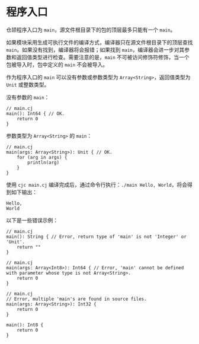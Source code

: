 # 程序入口

仓颉程序入口为 `main`，源文件根目录下的包的顶层最多只能有一个 `main`。

如果模块采用生成可执行文件的编译方式，编译器只在源文件根目录下的顶层查找 `main`。如果没有找到，编译器将会报错；如果找到 `main`，编译器会进一步对其参数和返回值类型进行检查。需要注意的是，`main` 不可被访问修饰符修饰，当一个包被导入时，包中定义的 `main` 不会被导入。

作为程序入口的 `main` 可以没有参数或参数类型为 `Array<String>`，返回值类型为 `Unit` 或整数类型。

没有参数的 `main`：

<!-- run -->

```cangjie
// main.cj
main(): Int64 { // OK.
    return 0
}
```

参数类型为 `Array<String>` 的 `main`：

<!-- run -->

```cangjie
// main.cj
main(args: Array<String>): Unit { // OK.
    for (arg in args) {
        println(arg)
    }
}
```

使用 `cjc main.cj` 编译完成后，通过命令行执行：`./main Hello, World`，将会得到如下输出：

```text
Hello,
World
```

以下是一些错误示例：

<!-- compile.error  -->

```cangjie
// main.cj
main(): String { // Error, return type of 'main' is not 'Integer' or 'Unit'.
    return ""
}
```

<!-- compile.error  -->

```cangjie
// main.cj
main(args: Array<Int8>): Int64 { // Error, 'main' cannot be defined with parameter whose type is not Array<String>.
    return 0
}
```

<!-- compile.error  -->

```cangjie
// main.cj
// Error, multiple 'main's are found in source files.
main(args: Array<String>): Int32 {
    return 0
}

main(): Int8 {
    return 0
}
```
